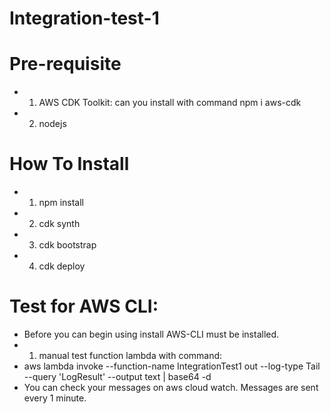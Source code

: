 # Integration-test-1
# Pre-requisite
* 1. AWS CDK Toolkit: can you install with command npm i aws-cdk
* 2. nodejs
# How To Install
* 1. npm install
* 2. cdk synth
* 3. cdk bootstrap
* 4. cdk deploy

# Test for AWS CLI:
* Before you can begin using install AWS-CLI must be installed.
* 1. manual test function lambda with command: 
* aws lambda invoke --function-name IntegrationTest1 out --log-type Tail --query 'LogResult' --output text |  base64 -d
* You can check your messages on aws cloud watch. Messages are sent every 1 minute.
